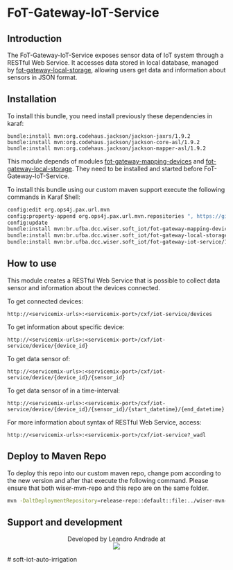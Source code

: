 # FoT-Gateway-IoT-Service

## Introduction

The FoT-Gateway-IoT-Service exposes sensor data of IoT system through a RESTful Web Service. It accesses data stored in local database, managed by [fot-gateway-local-storage](https://github.com/WiserUFBA/fot-gateway-local-storage), allowing users get data and information about sensors in JSON format.

## Installation

To install this bundle, you need install previously these dependencies in karaf:
```
bundle:install mvn:org.codehaus.jackson/jackson-jaxrs/1.9.2
bundle:install mvn:org.codehaus.jackson/jackson-core-asl/1.9.2
bundle:install mvn:org.codehaus.jackson/jackson-mapper-asl/1.9.2
```

This module depends of modules [fot-gateway-mapping-devices](https://github.com/WiserUFBA/fot-gateway-mapping-devices) and [fot-gateway-local-storage](https://github.com/WiserUFBA/fot-gateway-local-storage). They need to be installed and started before FoT-Gateway-IoT-Service.

To install this bundle using our custom maven support execute the following commands in Karaf Shell:

```sh
config:edit org.ops4j.pax.url.mvn 
config:property-append org.ops4j.pax.url.mvn.repositories ", https://github.com/WiserUFBA/wiser-mvn-repo/raw/master/releases@id=wiser"
config:update
bundle:install mvn:br.ufba.dcc.wiser.soft_iot/fot-gateway-mapping-devices/1.0.0
bundle:install mvn:br.ufba.dcc.wiser.soft_iot/fot-gateway-local-storage/1.0.0
bundle:install mvn:br.ufba.dcc.wiser.soft_iot/fot-gateway-iot-service/1.0.0
```

## How to use

This module creates a RESTful Web Service that is possible to collect data sensor and information about the devices connected.

To get connected devices:
```
http://<servicemix-urls>:<servicemix-port>/cxf/iot-service/devices
```
To get information about specific device:
```
http://<servicemix-urls>:<servicemix-port>/cxf/iot-service/device/{device_id}
```
To get data sensor of:
```
http://<servicemix-urls>:<servicemix-port>/cxf/iot-service/device/{device_id}/{sensor_id}
```
To get data sensor of in a time-interval:
```
http://<servicemix-urls>:<servicemix-port>/cxf/iot-service/device/{device_id}/{sensor_id}/{start_datetime}/{end_datetime}
```
For more information about syntax of RESTful Web Service, access:
```
http://<servicemix-urls>:<servicemix-port>/cxf/iot-service?_wadl
```

## Deploy to Maven Repo

To deploy this repo into our custom maven repo, change pom according to the new version and after that execute the following command. Please ensure that both wiser-mvn-repo and this repo are on the same folder.

```sh
mvn -DaltDeploymentRepository=release-repo::default::file:../wiser-mvn-repo/releases/ deploy
```



## Support and development

<p align="center">
	Developed by Leandro Andrade at </br>
  <img src="https://wiki.dcc.ufba.br/pub/SmartUFBA/ProjectLogo/wiserufbalogo.jpg"/>
</p>
# soft-iot-auto-irrigation
